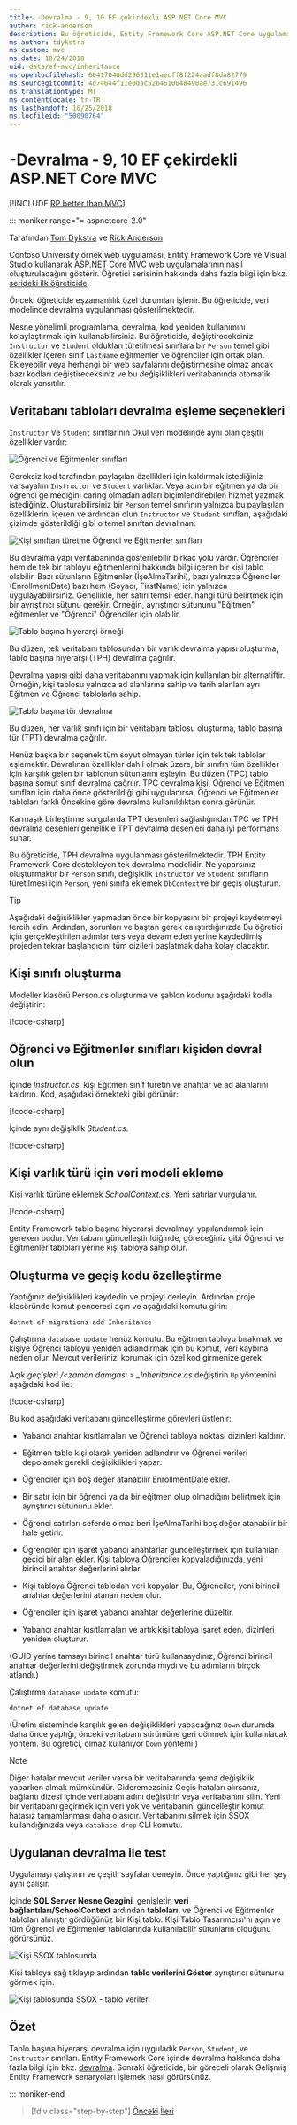 ```yaml
---
title: -Devralma - 9, 10 EF çekirdekli ASP.NET Core MVC
author: rick-anderson
description: Bu öğreticide, Entity Framework Core ASP.NET Core uygulamasını kullanarak veri modelinde, devralma uygulanması gösterilmektedir.
ms.author: tdykstra
ms.custom: mvc
ms.date: 10/24/2018
uid: data/ef-mvc/inheritance
ms.openlocfilehash: 60417040dd296311e1aecff8f224aadf8da82779
ms.sourcegitcommit: 4d74644f11e0dac52b4510048490ae731c691496
ms.translationtype: MT
ms.contentlocale: tr-TR
ms.lasthandoff: 10/25/2018
ms.locfileid: "50090764"
---
```

# <a name="aspnet-core-mvc-with-ef-core---inheritance---9-of-10"></a>-Devralma - 9, 10 EF çekirdekli ASP.NET Core MVC

[!INCLUDE [RP better than MVC](~/includes/RP-EF/rp-over-mvc-21.md)]

::: moniker range="= aspnetcore-2.0"

Tarafından [Tom Dykstra](https://github.com/tdykstra) ve [Rick Anderson](https://twitter.com/RickAndMSFT)

Contoso University örnek web uygulaması, Entity Framework Core ve Visual Studio kullanarak ASP.NET Core MVC web uygulamalarının nasıl oluşturulacağını gösterir. Öğretici serisinin hakkında daha fazla bilgi için bkz. [serideki ilk öğreticide](intro.md).

Önceki öğreticide eşzamanlılık özel durumları işlenir. Bu öğreticide, veri modelinde devralma uygulanması gösterilmektedir.

Nesne yönelimli programlama, devralma, kod yeniden kullanımını kolaylaştırmak için kullanabilirsiniz. Bu öğreticide, değiştireceksiniz `Instructor` ve `Student` oldukları türetilmesi sınıflara bir `Person` temel gibi özellikler içeren sınıf `LastName` eğitmenler ve öğrenciler için ortak olan. Ekleyebilir veya herhangi bir web sayfalarını değiştirmesine olmaz ancak bazı kodları değiştireceksiniz ve bu değişiklikleri veritabanında otomatik olarak yansıtılır.

## <a name="options-for-mapping-inheritance-to-database-tables"></a>Veritabanı tabloları devralma eşleme seçenekleri

`Instructor` Ve `Student` sınıflarının Okul veri modelinde aynı olan çeşitli özellikler vardır:

![Öğrenci ve Eğitmenler sınıfları](inheritance/_static/no-inheritance.png)

Gereksiz kod tarafından paylaşılan özellikleri için kaldırmak istediğiniz varsayalım `Instructor` ve `Student` varlıklar. Veya adın bir eğitmen ya da bir öğrenci gelmediğini caring olmadan adları biçimlendirebilen hizmet yazmak istediğiniz. Oluşturabilirsiniz bir `Person` temel sınıfının yalnızca bu paylaşılan özelliklerini içeren ve ardından olun `Instructor` ve `Student` sınıfları, aşağıdaki çizimde gösterildiği gibi o temel sınıftan devralınan:

![Kişi sınıftan türetme Öğrenci ve Eğitmenler sınıfları](inheritance/_static/inheritance.png)

Bu devralma yapı veritabanında gösterilebilir birkaç yolu vardır. Öğrenciler hem de tek bir tabloyu eğitmenlerini hakkında bilgi içeren bir kişi tablo olabilir. Bazı sütunların Eğitmenler (İşeAlmaTarihi), bazı yalnızca Öğrenciler (EnrollmentDate) bazı hem (Soyadı, FirstName) için yalnızca uygulayabilirsiniz. Genellikle, her satırı temsil eder. hangi türü belirtmek için bir ayrıştırıcı sütunu gerekir. Örneğin, ayrıştırıcı sütununu "Eğitmen" eğitmenler ve "Öğrenci" Öğrenciler için olabilir.

![Tablo başına hiyerarşi örneği](inheritance/_static/tph.png)

Bu düzen, tek veritabanı tablosundan bir varlık devralma yapısı oluşturma, tablo başına hiyerarşi (TPH) devralma çağrılır.

Devralma yapısı gibi daha veritabanını yapmak için kullanılan bir alternatiftir. Örneğin, kişi tablosu yalnızca ad alanlarına sahip ve tarih alanları ayrı Eğitmen ve Öğrenci tablolarla sahip.

![Tablo başına tür devralma](inheritance/_static/tpt.png)

Bu düzen, her varlık sınıfı için bir veritabanı tablosu oluşturma, tablo başına tür (TPT) devralma çağrılır.

Henüz başka bir seçenek tüm soyut olmayan türler için tek tek tablolar eşlemektir. Devralınan özellikler dahil olmak üzere, bir sınıfın tüm özellikler için karşılık gelen bir tablonun sütunlarını eşleyin. Bu düzen (TPC) tablo başına somut sınıf devralma çağrılır. TPC devralma kişi, Öğrenci ve Eğitmen sınıfları için daha önce gösterildiği gibi uygulanırsa, Öğrenci ve Eğitmenler tabloları farklı Öncekine göre devralma kullanıldıktan sonra görünür.

Karmaşık birleştirme sorgularda TPT desenleri sağladığından TPC ve TPH devralma desenleri genellikle TPT devralma desenleri daha iyi performans sunar.

Bu öğreticide, TPH devralma uygulanması gösterilmektedir. TPH Entity Framework Core destekleyen tek devralma modelidir.  Ne yaparsınız oluşturmaktır bir `Person` sınıfı, değişiklik `Instructor` ve `Student` sınıfların türetilmesi için `Person`, yeni sınıfa eklemek `DbContext`ve bir geçiş oluşturun.

> [!TIP]
> Aşağıdaki değişiklikler yapmadan önce bir kopyasını bir projeyi kaydetmeyi tercih edin.  Ardından, sorunları ve baştan gerek çalıştırdığınızda Bu öğretici için gerçekleştirilen adımlar ters veya devam eden yerine kaydedilmiş projeden tekrar başlangıcını tüm dizileri başlatmak daha kolay olacaktır.

## <a name="create-the-person-class"></a>Kişi sınıfı oluşturma

Modeller klasörü Person.cs oluşturma ve şablon kodunu aşağıdaki kodla değiştirin:

[!code-csharp[](intro/samples/cu/Models/Person.cs)]

## <a name="make-student-and-instructor-classes-inherit-from-person"></a>Öğrenci ve Eğitmenler sınıfları kişiden devral olun

İçinde *Instructor.cs*, kişi Eğitmen sınıf türetin ve anahtar ve ad alanlarını kaldırın. Kod, aşağıdaki örnekteki gibi görünür:

[!code-csharp[](intro/samples/cu/Models/Instructor.cs?name=snippet_AfterInheritance&highlight=8)]

İçinde aynı değişiklik *Student.cs*.

[!code-csharp[](intro/samples/cu/Models/Student.cs?name=snippet_AfterInheritance&highlight=8)]

## <a name="add-the-person-entity-type-to-the-data-model"></a>Kişi varlık türü için veri modeli ekleme

Kişi varlık türüne eklemek *SchoolContext.cs*. Yeni satırlar vurgulanır.

[!code-csharp[](intro/samples/cu/Data/SchoolContext.cs?name=snippet_AfterInheritance&highlight=19,30)]

Entity Framework tablo başına hiyerarşi devralmayı yapılandırmak için gereken budur. Veritabanı güncelleştirildiğinde, göreceğiniz gibi Öğrenci ve Eğitmenler tabloları yerine kişi tabloya sahip olur.

## <a name="create-and-customize-migration-code"></a>Oluşturma ve geçiş kodu özelleştirme

Yaptığınız değişiklikleri kaydedin ve projeyi derleyin. Ardından proje klasöründe komut penceresi açın ve aşağıdaki komutu girin:

```console
dotnet ef migrations add Inheritance
```

Çalıştırma `database update` henüz komutu. Bu eğitmen tabloyu bırakmak ve kişiye Öğrenci tabloyu yeniden adlandırmak için bu komut, veri kaybına neden olur. Mevcut verilerinizi korumak için özel kod girmenize gerek.

Açık *geçişleri /\<zaman damgası > _Inheritance.cs* değiştirin `Up` yöntemini aşağıdaki kod ile:

[!code-csharp[](intro/samples/cu/Migrations/20170216215525_Inheritance.cs?name=snippet_Up)]

Bu kod aşağıdaki veritabanı güncelleştirme görevleri üstlenir:

* Yabancı anahtar kısıtlamaları ve Öğrenci tabloya noktası dizinleri kaldırır.

* Eğitmen tablo kişi olarak yeniden adlandırır ve Öğrenci verileri depolamak gerekli değişiklikleri yapar:

* Öğrenciler için boş değer atanabilir EnrollmentDate ekler.

* Bir satır için bir öğrenci ya da bir eğitmen olup olmadığını belirtmek için ayrıştırıcı sütununu ekler.

* Öğrenci satırları seferde olmaz beri İşeAlmaTarihi boş değer atanabilir bir hale getirir.

* Öğrenciler için işaret yabancı anahtarlar güncelleştirmek için kullanılan geçici bir alan ekler. Kişi tabloya Öğrenciler kopyaladığınızda, yeni birincil anahtar değerlerini alırlar.

* Kişi tabloya Öğrenci tablodan veri kopyalar. Bu, Öğrenciler, yeni birincil anahtar değerlerini atanan neden olur.

* Öğrenciler için işaret yabancı anahtar değerlerine düzeltir.

* Yabancı anahtar kısıtlamaları ve artık kişi tabloya işaret eden, dizinleri yeniden oluşturur.

(GUID yerine tamsayı birincil anahtar türü kullansaydınız, Öğrenci birincil anahtar değerlerini değiştirmek zorunda mıydı ve bu adımların birçok atlandı.)

Çalıştırma `database update` komutu:

```console
dotnet ef database update
```

(Üretim sisteminde karşılık gelen değişiklikleri yapacağınız `Down` durumda daha önce yaptığı, önceki veritabanı sürümüne geri dönmek için kullanılacak yöntem. Bu öğretici, olmaz kullanıyor `Down` yöntemi.)

> [!NOTE]
> Diğer hatalar mevcut veriler varsa bir veritabanında şema değişiklik yaparken almak mümkündür. Gideremezsiniz Geçiş hataları alırsanız, bağlantı dizesi içinde veritabanı adını değiştirin veya veritabanını silin. Yeni bir veritabanı geçirmek için veri yok ve veritabanını güncelleştir komut hatasız tamamlanması daha olasıdır. Veritabanını silmek için SSOX kullandığınızda veya `database drop` CLI komutu.

## <a name="test-with-inheritance-implemented"></a>Uygulanan devralma ile test

Uygulamayı çalıştırın ve çeşitli sayfalar deneyin. Önce yaptığınız gibi her şey aynı çalışır.

İçinde **SQL Server Nesne Gezgini**, genişletin **veri bağlantıları/SchoolContext** ardından **tabloları**, ve Öğrenci ve Eğitmenler tabloları almıştır gördüğünüz bir Kişi tablo. Kişi Tablo Tasarımcısı'nı açın ve tüm Öğrenci ve Eğitmenler tablolarında kullanılabilir sütunların olduğunu görürsünüz.

![Kişi SSOX tablosunda](inheritance/_static/ssox-person-table.png)

Kişi tabloya sağ tıklayıp ardından **tablo verilerini Göster** ayrıştırıcı sütununu görmek için.

![Kişi tablosunda SSOX - tablo verileri](inheritance/_static/ssox-person-data.png)

## <a name="summary"></a>Özet

Tablo başına hiyerarşi devralma için uyguladık `Person`, `Student`, ve `Instructor` sınıfları. Entity Framework Core içinde devralma hakkında daha fazla bilgi için bkz. [devralma](/ef/core/modeling/inheritance). Sonraki öğreticide, bir göreceli olarak Gelişmiş Entity Framework senaryoları işlemek nasıl görürsünüz.

::: moniker-end

> [!div class="step-by-step"]
> [Önceki](concurrency.md)
> [İleri](advanced.md)
